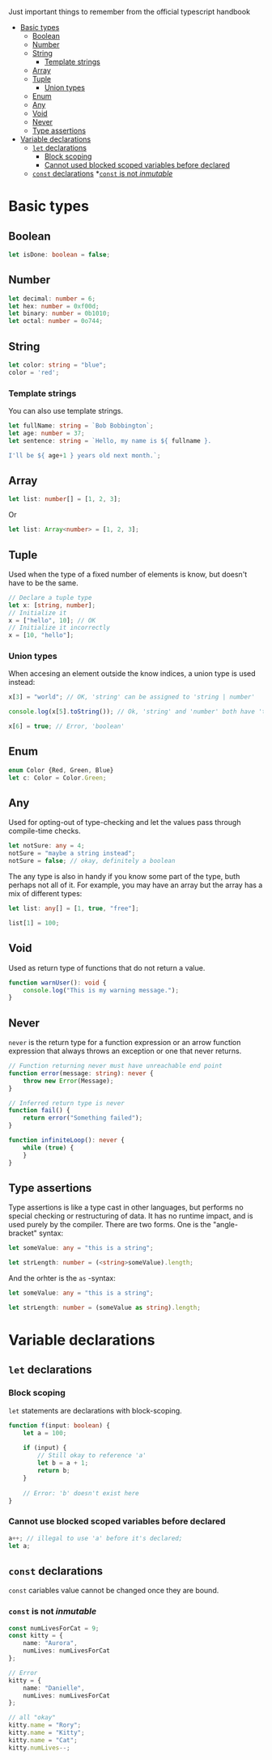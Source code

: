 Just important things to remember from the official typescript handbook

* [Basic types](#basic-types)
  * [Boolean](#boolean)
  * [Number](#number)
  * [String](#string)
    * [Template strings](#template-strings)
  * [Array](#array)
  * [Tuple](#tuple)
    * [Union types](#union-types)
  * [Enum](#enum)
  * [Any](#any)
  * [Void](#void)
  * [Never](#never)
  * [Type assertions](#type-assertions)
* [Variable declarations](#variable-declarations)
  * [`let` declarations](#let-declarations)
    * [Block scoping](#block-scoping)
	* [Cannot used blocked scoped variables before declared](#cannot-used-blocked-scoped-variables-before-declared)
  * [`const` declarations](#const-declarations)
    *[`const` is not _inmutable_](#const-is-not-inmutable)
	

# Basic types


## Boolean

```typescript
let isDone: boolean = false;
```


## Number
```typescript
let decimal: number = 6;
let hex: number = 0xf00d;
let binary: number = 0b1010;
let octal: number = 0o744;
```

## String
```typescript
let color: string = "blue";
color = 'red';
```

### Template strings
You can also use template strings.
```typescript
let fullName: string = `Bob Bobbington`;
let age: number = 37;
let sentence: string = `Hello, my name is ${ fullname }.

I'll be ${ age+1 } years old next month.`;
```

## Array
```typescript
let list: number[] = [1, 2, 3];
```

Or

```typescript
let list: Array<number> = [1, 2, 3];
```

## Tuple
Used when the type of a fixed number of elements is know, but doesn't have to be the same.

```typescript
// Declare a tuple type
let x: [string, number];
// Initialize it 
x = ["hello", 10]; // OK
// Initialize it incorrectly
x = [10, "hello"];
```

### Union types
When accesing  an element outside the know indices, a union type is used instead:

```typescript
x[3] = "world"; // OK, 'string' can be assigned to 'string | number'

console.log(x[5].toString()); // Ok, 'string' and 'number' both have 'toString'

x[6] = true; // Error, 'boolean'
```

## Enum
```typescript
enum Color {Red, Green, Blue}
let c: Color = Color.Green;
```

## Any
Used for opting-out of type-checking and let the values pass through compile-time checks.
```typescript
let notSure: any = 4;
notSure = "maybe a string instead";
notSure = false; // okay, definitely a boolean
```

The any type is also in handy if you know some part of the type, buth perhaps not all of it. For example, you may have an array but the array has a mix of different types:

```typescript
let list: any[] = [1, true, "free"];

list[1] = 100;
```

## Void
Used as return type of functions that do not return a value.
```typescript
function warnUser(): void {
    console.log("This is my warning message.");
}
```

## Never
`never` is the return type for a function expression or an arrow function expression that always throws an exception or one that never returns.

```typescript
// Function returning never must have unreachable end point
function error(message: string): never {
    throw new Error(Message);
}

// Inferred return type is never
function fail() {
    return error("Something failed");
}

function infiniteLoop(): never {
    while (true) {
	}
}
```

## Type assertions

Type assertions is like a type cast in other languages, but performs no special checking or restructuring of data. It has no runtime impact,
and is used purely by the compiler. There are two forms. One is the "angle-bracket" syntax:

```typescript
let someValue: any = "this is a string";

let strLength: number = (<string>someValue).length;
```

And the orhter is the `as` -syntax:
```typescript
let someValue: any = "this is a string";

let strLength: number = (someValue as string).length;
```

# Variable declarations

## `let` declarations 
### Block scoping
`let` statements are declarations with block-scoping.

```typescript
function f(input: boolean) {
    let a = 100;
	
	if (input) {
	    // Still okay to reference 'a'
		let b = a + 1;
		return b;
	}
	
	// Error: 'b' doesn't exist here
}
```

### Cannot use blocked scoped variables before declared

```typescript
a++; // illegal to use 'a' before it's declared;
let a;
```

## `const` declarations
`const` cariables value cannot be changed once they are bound.

### `const` is not _inmutable_
```typescript
const numLivesForCat = 9;
const kitty = {
    name: "Aurora",
	numLives: numLivesForCat
};

// Error 
kitty = {
    name: "Danielle",
	numLives: numLivesForCat
};

// all "okay"
kitty.name = "Rory";
kitty.name = "Kitty";
kitty.name = "Cat";
kitty.numLives--;
```

